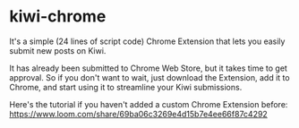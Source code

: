 # kiwi-chrome
It's a simple (24 lines of script code) Chrome Extension that lets you easily submit new posts on Kiwi.

It has already been submitted to Chrome Web Store, but it takes time to get approval. 
So if you don't want to wait, just download the Extension, add it to Chrome, and start using it to streamline your Kiwi submissions. 

Here's the tutorial if you haven't added a custom Chrome Extension before:
https://www.loom.com/share/69ba06c3269e4d15b7e4ee66f87c4292
